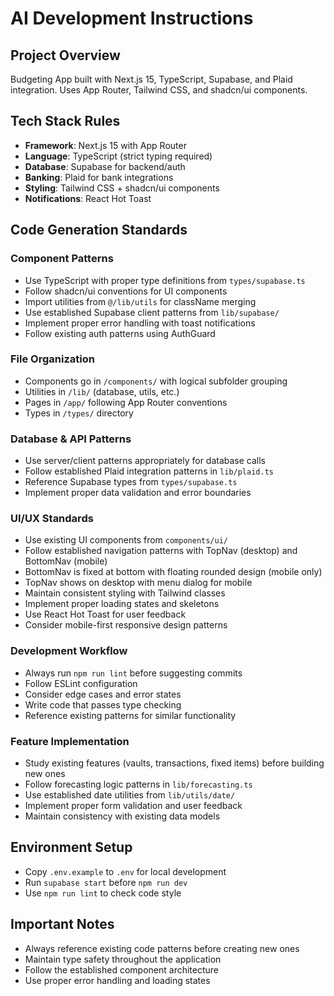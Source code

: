 # AI Development Instructions

## Project Overview

Budgeting App built with Next.js 15, TypeScript, Supabase, and Plaid integration. Uses App Router, Tailwind CSS, and shadcn/ui components.

## Tech Stack Rules

- **Framework**: Next.js 15 with App Router
- **Language**: TypeScript (strict typing required)
- **Database**: Supabase for backend/auth
- **Banking**: Plaid for bank integrations
- **Styling**: Tailwind CSS + shadcn/ui components
- **Notifications**: React Hot Toast

## Code Generation Standards

### Component Patterns

- Use TypeScript with proper type definitions from `types/supabase.ts`
- Follow shadcn/ui conventions for UI components
- Import utilities from `@/lib/utils` for className merging
- Use established Supabase client patterns from `lib/supabase/`
- Implement proper error handling with toast notifications
- Follow existing auth patterns using AuthGuard

### File Organization

- Components go in `/components/` with logical subfolder grouping
- Utilities in `/lib/` (database, utils, etc.)
- Pages in `/app/` following App Router conventions
- Types in `/types/` directory

### Database & API Patterns

- Use server/client patterns appropriately for database calls
- Follow established Plaid integration patterns in `lib/plaid.ts`
- Reference Supabase types from `types/supabase.ts`
- Implement proper data validation and error boundaries

### UI/UX Standards

- Use existing UI components from `components/ui/`
- Follow established navigation patterns with TopNav (desktop) and BottomNav (mobile)
- BottomNav is fixed at bottom with floating rounded design (mobile only)
- TopNav shows on desktop with menu dialog for mobile
- Maintain consistent styling with Tailwind classes
- Implement proper loading states and skeletons
- Use React Hot Toast for user feedback
- Consider mobile-first responsive design patterns

### Development Workflow

- Always run `npm run lint` before suggesting commits
- Follow ESLint configuration
- Consider edge cases and error states
- Write code that passes type checking
- Reference existing patterns for similar functionality

### Feature Implementation

- Study existing features (vaults, transactions, fixed items) before building new ones
- Follow forecasting logic patterns in `lib/forecasting.ts`
- Use established date utilities from `lib/utils/date/`
- Implement proper form validation and user feedback
- Maintain consistency with existing data models

## Environment Setup

- Copy `.env.example` to `.env` for local development
- Run `supabase start` before `npm run dev`
- Use `npm run lint` to check code style

## Important Notes

- Always reference existing code patterns before creating new ones
- Maintain type safety throughout the application
- Follow the established component architecture
- Use proper error handling and loading states
